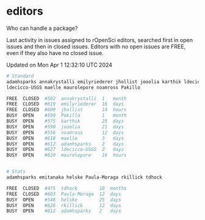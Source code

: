 # editors

Who can handle a package?

Last activity in issues assigned to rOpenSci editors, searched first in open
issues and then in closed issues. Editors with no open issues are FREE, even if
they also have no closed issue.


Updated on Mon Apr 1 12:32:10 UTC 2024

```bash
# Standard
adamhsparks annakrystalli emilyriederer jhollist jooolia karthik ldecicco
ldecicco-USGS maelle maurolepore noamross Pakillo

FREE  CLOSED  #502  annakrystalli  1   month
FREE  CLOSED  #619  emilyriederer  16  days
FREE  CLOSED  #609  jhollist       14  hours
BUSY  OPEN    #599  Pakillo        1   month
BUSY  OPEN    #575  karthik        25  days
BUSY  OPEN    #590  jooolia        21  days
BUSY  OPEN    #556  noamross       12  days
BUSY  OPEN    #618  maelle         3   days
BUSY  OPEN    #612  adamhsparks    2   days
BUSY  OPEN    #627  ldecicco-USGS  2   days
BUSY  OPEN    #620  maurolepore    16  hours


# Stats
adamhsparks emitanaka helske Paula-Moraga rkillick tdhock

FREE  CLOSED  #475  tdhock        10  months
FREE  CLOSED  #603  Paula-Moraga  12  days
BUSY  OPEN    #546  helske        25  days
BUSY  OPEN    #626  rkillick      12  days
BUSY  OPEN    #612  adamhsparks   2   days
```
